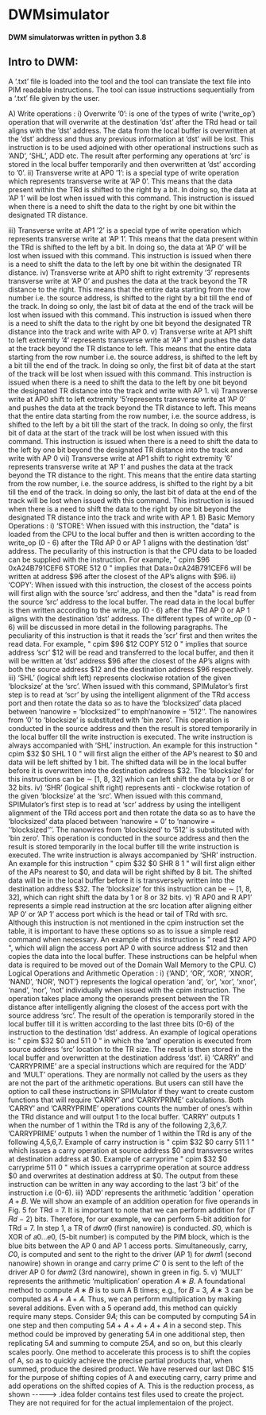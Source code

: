# DWMsimulator
#### DWM simulatorwas written in python 3.8

## Intro to DWM:































A ‘.txt’ file is loaded into the tool and the tool can translate the text file into PIM readable instructions. The
tool can issue instructions sequentially from a ‘.txt’ file given by the user.

A) Write operations :
i) Overwrite ’0’: is one of the types of write (‘write_op’) operation that will overwrite at the destination ’dst’
after the TRd head or tail aligns with the ’dst’ address. The data from the local buffer is overwritten at
the ’dst’ address and thus any previous information at ’dst’ will be lost. This instruction is to be used
adjoined with other operational instructions such as ’AND’, ’SHL’, ADD etc. The result after performing
any operations at ’src’ is stored in the local buffer temporarily and then overwritten at ’dst’ according to
’0’.
ii) Transverse write at AP0 ’1’: is a special type of write operation which represents transverse write at ’AP
0’. This means that the data present within the TRd is shifted to the right by a bit. In doing so, the data at
’AP 1’ will be lost when issued with this command. This instruction is issued when there is a need to
shift the data to the right by one bit within the designated TR distance.

iii) Transverse write at AP1 ’2’ is a special type of write operation which represents transverse write at ‘AP 1’.
This means that the data present within the TRd is shifted to the left by a bit. In doing so, the data at ‘AP
0’ will be lost when issued with this command. This instruction is issued when there is a need to shift the
data to the left by one bit within the designated TR distance.
iv) Transverse write at AP0 shift to right extremity ’3’ represents transverse write at ’AP 0’ and pushes the
data at the track beyond the TR distance to the right. This means that the entire data starting from the
row number i.e. the source address, is shifted to the right by a bit till the end of the track. In doing so only,
the last bit of data at the end of the track will be lost when issued with this command. This instruction is
issued when there is a need to shift the data to the right by one bit beyond the designated TR distance
into the track and write with AP 0.
v) Transverse write at AP1 shift to left extremity ’4’ represents transverse write at ’AP 1’ and pushes the data
at the track beyond the TR distance to left. This means that the entire data starting from the row number
i.e. the source address, is shifted to the left by a bit till the end of the track. In doing so only, the first bit
of data at the start of the track will be lost when issued with this command. This instruction is issued
when there is a need to shift the data to the left by one bit beyond the designated TR distance into the
track and write with AP 1.
vi) Transverse write at AP0 shift to left extremity ’5’represents transverse write at ’AP 0’ and pushes the data
at the track beyond the TR distance to left. This means that the entire data starting from the row number,
i.e. the source address, is shifted to the left by a bit till the start of the track. In doing so only, the first bit
of data at the start of the track will be lost when issued with this command. This instruction is issued
when there is a need to shift the data to the left by one bit beyond the designated TR distance into the
track and write with AP 0
vii) Transverse write at AP1 shift to right extremity ’6’ represents transverse write at ’AP 1’ and pushes the
data at the track beyond the TR distance to the right. This means that the entire data starting from the
row number, i.e. the source address, is shifted to the right by a bit till the end of the track. In doing so only,
the last bit of data at the end of the track will be lost when issued with this command. This instruction is
issued when there is a need to shift the data to the right by one bit beyond the designated TR distance
into the track and write with AP 1.
B) Basic Memory Operations :
i) ‘STORE’: When issued with this instruction, the "data" is loaded from the CPU to the local buffer and
then is written according to the write_op (0 - 6) after the TRd AP 0 or AP 1 aligns with the destination
’dst’ address. The peculiarity of this instruction is that the CPU data to be loaded can be supplied with the
instruction. For example, " cpim $96 0xA24B791CEF6 STORE 512 0 " implies that Data=0xA24B791CEF6
will be written at address $96 after the closest of the AP’s aligns with $96.
ii) ‘COPY’: When issued with this instruction, the closest of the access points will first align with the source
’src’ address, and then the "data" is read from the source ’src’ address to the local buffer. The read data in
the local buffer is then written according to the write_op (0 - 6) after the TRd AP 0 or AP 1 aligns with
the destination ’dst’ address. The different types of write_op (0 - 6) will be discussed in more detail in the
following paragraphs. The peculiarity of this instruction is that it reads the ’scr’ first and then writes the
read data. For example, " cpim $96 $12 COPY 512 0 " implies that source address ’scr’ $12 will be read
and transferred to the local buffer, and then it will be written at ’dst’ address $96 after the closest of the
AP’s aligns with both the source address $12 and the destination address $96 respectively.
iii) ‘SHL’ (logical shift left) represents clockwise rotation of the given ‘blocksize’ at the ‘src’. When issued
with this command, SPIMulator’s first step is to read at ‘scr’ by using the intelligent alignment of the
TRd access port and then rotate the data so as to have the ‘blocksized’ data placed between ‘nanowire
= ‘blocksized’’ to emph‘nanowire = ’512’’. The nanowires from ’0’ to ‘blocksize’ is substituted with ’bin
zero’. This operation is conducted in the source address and then the result is stored temporarily in the
local buffer till the write instruction is executed. The write instruction is always accompanied with ‘SHL’
instruction. An example for this instruction " cpim $32 $0 SHL 1 0 " will first align the either of the
AP’s nearest to $0 and data will be left shifted by 1 bit. The shifted data will be in the local buffer before
it is overwritten into the destination address $32. The ‘blocksize’ for this instructions can be ∼ [1, 8, 32]
which can left shift the data by 1 or 8 or 32 bits.
iv) ‘SHR’ (logical shift right) represents anti - clockwise rotation of the given ‘blocksize’ at the ‘src’. When
issued with this command, SPIMulator’s first step is to read at ‘scr’ address by using the intelligent
alignment of the TRd access port and then rotate the data so as to have the ‘blocksized’ data placed
between ‘nanowire = 0’ to ‘nanowire = ’‘blocksized’’’. The nanowires from ‘blocksized’ to ’512’ is substituted
with ’bin zero’. This operation is conducted in the source address and then the result is stored temporarily
in the local buffer till the write instruction is executed. The write instruction is always accompanied by
‘SHR’ instruction. An example for this instruction " cpim $32 $0 SHR 8 1 " will first align either of
the APs nearest to $0, and data will be right shifted by 8 bit. The shifted data will be in the local buffer
before it is transversely written into the destination address $32. The ‘blocksize’ for this instruction can
be ∼ [1, 8, 32], which can right shift the data by 1 or 8 or 32 bits.
v) ‘R AP0 and R AP1’ represents a simple read instruction at the src location after aligning either ’AP 0’ or
’AP 1’ access port which is the head or tail of TRd with src. Although this instruction is not mentioned
in the cpim instruction set the table, it is important to have these options so as to issue a simple read
command when necessary. An example of this instruction is " read $12 AP0 ", which will align the
access port AP 0 with source address $12 and then copies the data into the local buffer. These instructions
can be helpful when data is required to be moved out of the Domain Wall Memory to the CPU.
C) Logical Operations and Arithmetic Operation :
i) {‘AND’, ‘OR’, ‘XOR’, ‘XNOR’, ‘NAND’, ‘NOR’, ‘NOT’} represents the logical operation ‘and’, ‘or’, ‘xor’, ‘xnor’,
‘nand’, ‘nor’, ‘not’ individually when issued with the cpim instruction. The operation takes place among
the operands present between the TR distance after intelligently aligning the closest of the access port
with the source address ‘src’. The result of the operation is temporarily stored in the local buffer till it is
written according to the last three bits (0-6) of the instruction to the destination ‘dst’ address. An example
of logical operations is: " cpim $32 $0 and 511 0 " in which the ‘and’ operation is executed from source
address ‘src’ location to the TR size. The result is then stored in the local buffer and overwritten at the
destination address ‘dst’.
ii) ‘CARRY’ and ‘CARRYPRIME’ are a special instructions which are required for the ’ADD’ and ‘MULT’
operations. They are normally not called by the users as they are not the part of the arithmetic operations.
But users can still have the option to call these instructions in SPIMulator if they want to create custom
functions that will require ’CARRY’ and ’CARRYPRIME’ calculations. Both ’CARRY’ and ’CARRYPRIME’
operations counts the number of ones’s within the TRd distance and will output 1 to the local buffer.
’CARRY’ outputs 1 when the number of 1 within the TRd is any of the following 2,3,6,7. ’CARRYPRIME’
outputs 1 when the number of 1 within the TRd is any of the following 4,5,6,7. Example of carry instruction
is " cpim $32 $0 carry 511 1 " which issues a carry operation at source address $0 and transverse writes
at destination address at $0. Example of carryprime " cpim $32 $0 carryprime 511 0 " which issues a
carryprime operation at source address $0 and overwrites at destination address at $0. The output from
these instruction can be written in any way according to the last ’3 bit’ of the instruction i.e (0-6).
iii) ‘ADD’ represents the arithmetic ’addition ’ operation 𝐴 + 𝐵. We will show an example of an addition
operation for five operands in Fig. 5 for TRd = 7. It is important to note that we can perform addition
for (𝑇 𝑅𝑑 − 2) bits. Therefore, for our example, we can perform 5-bit addition for TRd = 7. In step 1, a TR
of 𝑑𝑤𝑚0 (first nanowire) is conducted. 𝑆0, which is XOR of 𝑎0...𝑒0, (5-bit number) is computed by the
PIM block, which is the blue bits between the AP 0 and AP 1 access ports. Simultaneously, carry, 𝐶0, is
computed and sent to the right to the driver (AP 1) for 𝑑𝑤𝑚1 (second nanowire) shown in orange and
carry prime 𝐶′
0 is sent to the left of the driver AP 0 for 𝑑𝑤𝑚2 (3rd nanowire), shown in green in fig. 5.
v) ‘MULT’ represents the arithmetic ‘multiplication’ operation 𝐴 ∗ 𝐵. A foundational method to compute
𝐴 ∗ 𝐵 is to sum A B times; e.g., for 𝐵 = 3, 𝐴 ∗ 3 can be computed as 𝐴 + 𝐴 + 𝐴. Thus, we can perform
multiplication by making several additions. Even with a 5 operand add, this method can quickly require
many steps. Consider 9𝐴; this can be computed by computing 5𝐴 in one step and then computing
5𝐴 + 𝐴 + 𝐴 + 𝐴 + 𝐴 in a second step. This method could be improved by generating 5𝐴 in one additional
step, then replicating 5𝐴 and summing to compute 25𝐴, and so on, but this clearly scales poorly. One
method to accelerate this process is to shift the copies of A, so as to quickly achieve the precise partial
products that, when summed, produce the desired product. We have reserved our last DBC $15 for the
purpose of shifting copies of A and executing carry, carry prime and add operations on the shifted copies
of A. This is the reduction process, as shown
----->  .idea folder contains test files used to create the project. 
They are not required for for the actual implementaion of the project.


